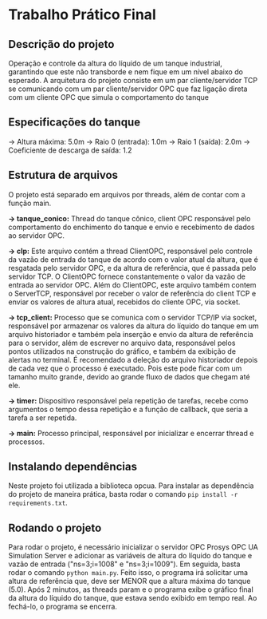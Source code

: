 # Trabalho Prático Final

## Descrição do projeto

Operação e controle da altura do líquido de um tanque industrial, garantindo que este não transborde e nem fique em um nível abaixo do esperado. A arquitetura do projeto consiste em um par cliente/servidor TCP se comunicando com um par cliente/servidor OPC que faz ligação direta com um cliente OPC que simula o comportamento do tanque

## Especificações do tanque

-> Altura máxima: 5.0m
-> Raio 0 (entrada): 1.0m
-> Raio 1 (saída): 2.0m
-> Coeficiente de descarga de saída: 1.2

## Estrutura de arquivos

O projeto está separado em arquivos por threads, além de contar com a função main.

**-> tanque_conico:**
Thread do tanque cônico, client OPC responsável pelo comportamento do enchimento do tanque e envio e recebimento de dados ao servidor OPC.

**-> clp:**
Este arquivo contém a thread ClientOPC, responsável pelo controle da vazão de entrada do tanque de acordo com o valor atual da altura, que é resgatada pelo servidor OPC, e da altura de referência, que é passada pelo servidor TCP. O ClientOPC fornece constantemente o valor da vazão de entrada ao servidor OPC.
Além do ClientOPC, este arquivo também contem o ServerTCP, responsável por receber o valor de referência do client TCP e enviar os valores de altura atual, recebidos do cliente OPC, via socket.

**-> tcp_client:**
Processo que se comunica com o servidor TCP/IP via socket, responsável por armazenar os valores da altura do líquido do tanque em um arquivo historiador e também pela inserção e envio da altura de referência para o servidor, além de escrever no arquivo data, responsável pelos pontos utilizados na construção do gráfico, e também da exibição de alertas no terminal. É recomendado a deleção do arquivo historiador depois de cada vez que o processo é executado. Pois este
pode ficar com um tamanho muito grande, devido ao grande fluxo de dados que chegam até ele.

**-> timer:**
Dispositivo responsável pela repetição de tarefas, recebe como argumentos o tempo dessa repetição e a função de callback,
que seria a tarefa a ser repetida.

**-> main:**
Processo principal, responsável por inicializar e encerrar thread e processos.

## Instalando dependências

Neste projeto foi utilizada a biblioteca opcua. Para instalar as dependência do projeto de maneira prática, basta rodar o comando `pip install -r requirements.txt`.

## Rodando o projeto

Para rodar o projeto, é necessário inicializar o servidor OPC Prosys OPC UA Simulation Server e adicionar as variáveis de altura do líquido do tanque e vazão de entrada ("ns=3;i=1008" e "ns=3;i=1009").
Em seguida, basta rodar o comando `python main.py`.
Feito isso, o programa irá solicitar uma altura de referência que, deve ser MENOR que a altura máxima do tanque (5.0).
Após 2 minutos, as threads param e o programa exibe o gráfico final da altura do líquido do tanque, que estava sendo exibido em tempo real. Ao fechá-lo, o programa se encerra.
